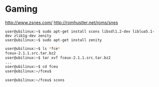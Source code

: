 # Gaming

http://www.zsnes.com/
http://romhustler.net/roms/snes

```
user@ubilinux:~$ sudo apt-get install scons libsdl1.2-dev liblua5.1-dev zlib1g-dev zenity
user@ubilinux:~$ sudo apt-get install zenity
```

```sh
user@ubilinux:~$ ls *fce*
fceux-2.1.1.src.tar.bz2
user@ubilinux:~$ tar xvf fceux-2.1.1.src.tar.bz2
...
user@ubilinux:~$ cd fceu
user@ubilinux:~/fceu$ 
```

```sh
user@ubilinux:~/fceu$ scons
```
